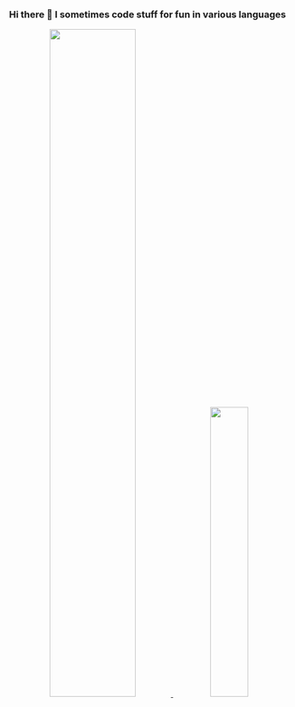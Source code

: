 <h3 align="center"> Hi there 👋 I sometimes code stuff for fun in various languages</h3>

<div align="center">
<a href="#x">
<img width="55%" src="https://github-readme-stats.vercel.app/api?username=loenard97&show_icons=true&theme=dark&count_private=true&include_all_commits=true"/>
</a>
&nbsp;
<a href="#x">
<img width="36.25%" src="https://github-readme-stats.vercel.app/api/top-langs/?username=loenard97&layout=compact&theme=dark&langs_count=8"/>
</a>
</div>

<!-- Credit to: https://github.com/anuraghazra/github-readme-stats for the widgets -->
